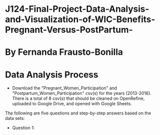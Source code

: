 # J124-Final-Project-Data-Analysis-and-Visualization-of-WIC-Benefits-Pregnant-Versus-PostPartum-
# By Fernanda Frausto-Bonilla
# Data Analysis Process
* Download the "Pregnant_Women_Participation" and "Postpartum_Women_Participation" csv(s) for the years (2013-2016). There is a total of 8 csv(s) that should be cleaned on OpenRefine, uploaded to Google Drive, and opened with Google Sheets.

The following are five questions and step-by-step answers based on the data sets:
* Question 1:
